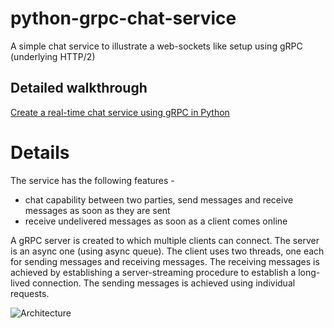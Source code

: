 # python-grpc-chat-service
A simple chat service to illustrate a web-sockets like setup using gRPC (underlying HTTP/2)

## Detailed walkthrough
[Create a real-time chat service using gRPC in Python](https://medium.com/@iamdeepaksinghh/create-a-real-time-chat-service-using-grpc-in-python-fc63127d570c)

# Details
The service has the following features -

* chat capability between two parties, send messages and receive messages as soon as they are sent
* receive undelivered messages as soon as a client comes online


A gRPC server is created to which multiple clients can connect. The server is an async one (using async queue). The client uses two threads, one each for sending messages and receiving messages. The receiving messages is achieved by establishing a server-streaming procedure to establish a long-lived connection. The sending messages is achieved using individual requests.

![Architecture](https://i.imgur.com/mHvZgYT.png)

